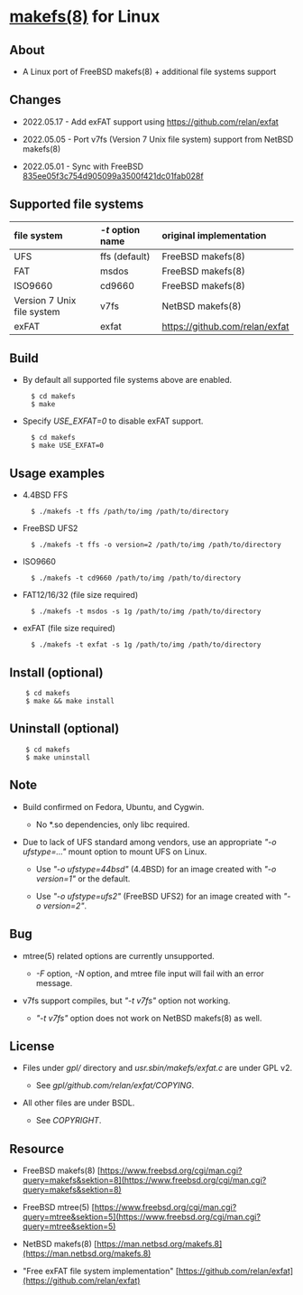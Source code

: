 [makefs(8)](https://www.freebsd.org/cgi/man.cgi?query=makefs&sektion=8) for Linux
===

## About

+ A Linux port of FreeBSD makefs(8) + additional file systems support

## Changes

+ 2022.05.17 - Add exFAT support using https://github.com/relan/exfat

+ 2022.05.05 - Port v7fs (Version 7 Unix file system) support from NetBSD makefs(8)

+ 2022.05.01 - Sync with FreeBSD [835ee05f3c754d905099a3500f421dc01fab028f](https://cgit.freebsd.org/src/commit/?id=835ee05f3c754d905099a3500f421dc01fab028f)

## Supported file systems

|file system                |*-t* option name |original implementation        |
|:--------------------------|:----------------|:------------------------------|
|UFS                        |ffs (default)    |FreeBSD makefs(8)              |
|FAT                        |msdos            |FreeBSD makefs(8)              |
|ISO9660                    |cd9660           |FreeBSD makefs(8)              |
|Version 7 Unix file system |v7fs             |NetBSD makefs(8)               |
|exFAT                      |exfat            |https://github.com/relan/exfat |

## Build

+ By default all supported file systems above are enabled.

        $ cd makefs
        $ make

+ Specify *USE_EXFAT=0* to disable exFAT support.

        $ cd makefs
        $ make USE_EXFAT=0

## Usage examples

+ 4.4BSD FFS

        $ ./makefs -t ffs /path/to/img /path/to/directory

+ FreeBSD UFS2

        $ ./makefs -t ffs -o version=2 /path/to/img /path/to/directory

+ ISO9660

        $ ./makefs -t cd9660 /path/to/img /path/to/directory

+ FAT12/16/32 (file size required)

        $ ./makefs -t msdos -s 1g /path/to/img /path/to/directory

+ exFAT (file size required)

        $ ./makefs -t exfat -s 1g /path/to/img /path/to/directory

## Install (optional)

        $ cd makefs
        $ make && make install

## Uninstall (optional)

        $ cd makefs
        $ make uninstall

## Note

+ Build confirmed on Fedora, Ubuntu, and Cygwin.

    + No \*.so dependencies, only libc required.

+ Due to lack of UFS standard among vendors, use an appropriate *"-o ufstype=..."* mount option to mount UFS on Linux.

    + Use *"-o ufstype=44bsd"* (4.4BSD) for an image created with *"-o version=1"* or the default.

    + Use *"-o ufstype=ufs2"* (FreeBSD UFS2) for an image created with *"-o version=2"*.

## Bug

+ mtree(5) related options are currently unsupported.

    + *-F* option, *-N* option, and mtree file input will fail with an error message.

+ v7fs support compiles, but *"-t v7fs"* option not working.

    + *"-t v7fs"* option does not work on NetBSD makefs(8) as well.

## License

+ Files under *gpl/* directory and *usr.sbin/makefs/exfat.c* are under GPL v2.

    + See *gpl/github.com/relan/exfat/COPYING*.

+ All other files are under BSDL.

    + See *COPYRIGHT*.

## Resource

+ FreeBSD makefs(8) [https://www.freebsd.org/cgi/man.cgi?query=makefs&sektion=8](https://www.freebsd.org/cgi/man.cgi?query=makefs&sektion=8)

+ FreeBSD mtree(5) [https://www.freebsd.org/cgi/man.cgi?query=mtree&sektion=5](https://www.freebsd.org/cgi/man.cgi?query=mtree&sektion=5)

+ NetBSD makefs(8) [https://man.netbsd.org/makefs.8](https://man.netbsd.org/makefs.8)

+ "Free exFAT file system implementation" [https://github.com/relan/exfat](https://github.com/relan/exfat)
